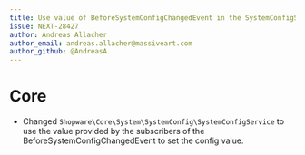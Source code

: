 ```yaml
---
title: Use value of BeforeSystemConfigChangedEvent in the SystemConfigService set value.
issue: NEXT-28427
author: Andreas Allacher
author_email: andreas.allacher@massiveart.com
author_github: @AndreasA
---
```

# Core
* Changed `Shopware\Core\System\SystemConfig\SystemConfigService` to use the value provided by the subscribers of the BeforeSystemConfigChangedEvent to set the config value.
